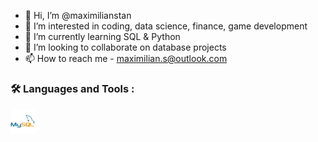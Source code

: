 - 👋 Hi, I’m @maximilianstan
- 👀 I’m interested in coding, data science, finance, game development
- 🌱 I’m currently learning SQL & Python
- 💞️ I’m looking to collaborate on database projects
- 📫 How to reach me - maximilian.s@outlook.com

<!---
maximilianstan/maximilianstan is a ✨ special ✨ repository because its `README.md` (this file) appears on your GitHub profile.
You can click the Preview link to take a look at your changes.
--->
### :hammer_and_wrench: Languages and Tools :
<div>
  <img src="https://github.com/devicons/devicon/blob/master/icons/mysql/mysql-original-wordmark.svg" title="MySQL"  alt="MySQL" width="40" height="40"/>&nbsp;
